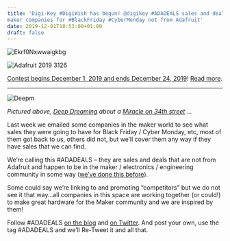 ```yaml
---
title: 'Digi-Key #DigiWish has begun! @digikey #ADADEALS sales and deals from
maker companies for #BlackFriday #CyberMonday not from Adafruit'
date: 2019-12-01T18:53:00+01:00
draft: false
---
```


![Ekrf0Nxwwaigkbg](https://cdn-blog.adafruit.com/uploads/2019/12/EKrf0NXWwAIgkbG.jpg)

![Adafruit 2019 3126](https://cdn-blog.adafruit.com/uploads/2019/12/adafruit_2019_3126.jpg)

[Contest begins December 1, 2019 and ends December 24, 2019](https://www.digikey.com/en/resources/social/digi-wish)! [Read more](https://www.digikey.com/en/resources/social/digi-wish).

* * *

![Deepm](https://cdn-blog.adafruit.com/uploads/2019/11/deepm.jpg)

_Pictured above, [Deep Dreaming](https://deepdreamgenerator.com/) about a [Miracle on 34th street](https://en.wikipedia.org/wiki/Miracle_on_34th_Street) …_

Last week we emailed some companies in the maker world to see what sales they were going to have for Black Friday / Cyber Monday, etc, most of them got back to us, others did not, but we’ll cover them any way if they have sales that we can find.

We’re calling this #ADADEALS – they are sales and deals that are not from Adafruit and happen to be in the maker / electronics / engineering community in some way ([we’ve done this before](https://blog.adafruit.com/2017/11/24/sales-deals-donations-and-more-for-makers-besides-adafruit-this-is-massive-blackfriday-cybermonday-adadeals/)).

Some could say we’re linking to and promoting “competitors” but we do not see it that way…all companies in this space are working together (or could!) to make great hardware for the Maker community and we are inspired by them!

Follow #ADADEALS [on the blog](https://blog.adafruit.com/?s=%23adadeals) and [on Twitter](https://twitter.com/search?q=%23adadeals&src=typed_query&f=live). And post your own, use the tag #ADADEALS and we’ll Re-Tweet it and all that.